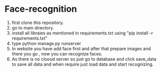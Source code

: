 # Face-recognition

1. first clone this repository.
2. go to main directory.
3. install all libraies as mentioned in requirements.txt using "pip install -r requirements.txt"
4. type python manage.py runserver
5. In website you have add face first and after that prepare images and there you go , now you can recognize faces. 
6. As there is no clooud server so just go to database and click save_data to save all data and when require just load data and start recognizing.
